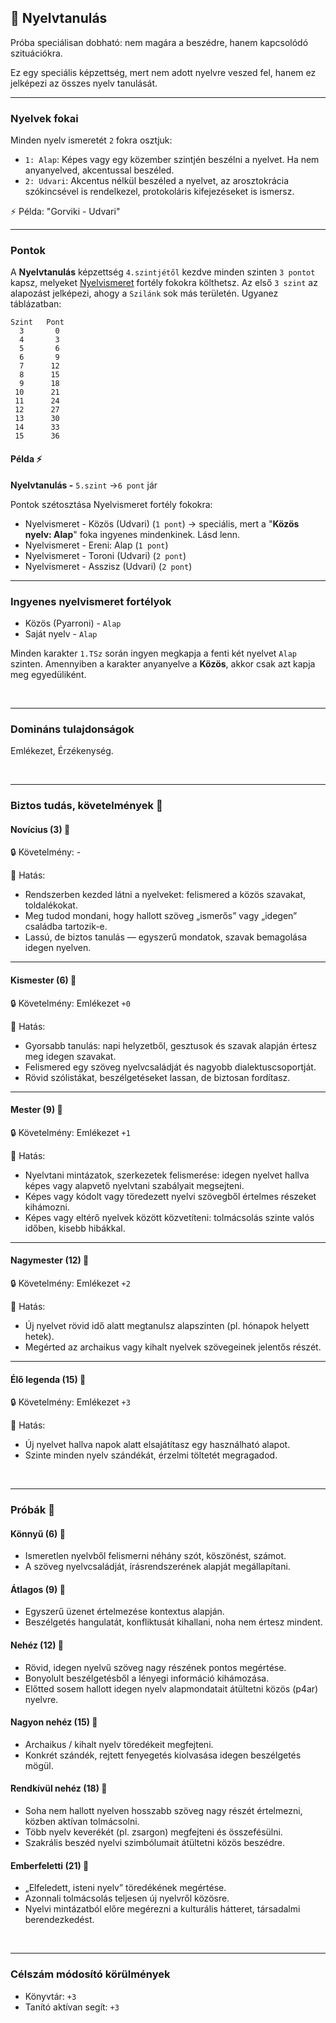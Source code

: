 ## 🔵 Nyelvtanulás

Próba speciálisan dobható: nem magára a beszédre, hanem kapcsolódó szituációkra.

Ez egy speciális képzettség, mert nem adott nyelvre veszed fel, hanem ez jelképezi az összes nyelv tanulását.

---
### Nyelvek fokai

Minden nyelv ismeretét `2` fokra osztjuk:

- `1: Alap`: Képes vagy egy közember szintjén beszélni a nyelvet. Ha nem anyanyelved, akcentussal beszéled.
- `2: Udvari`: Akcentus nélkül beszéled a nyelvet, az arosztokrácia szókincsével is rendelkezel, protokoláris kifejezéseket is ismersz.

⚡ Példa: "Gorviki - Udvari"

---
### Pontok

A **Nyelvtanulás** képzettség `4.szintjétől` kezdve minden szinten `3 pontot` kapsz, melyeket [Nyelvismeret](../fortelyok.kiemelt/nyelvismeret.md) fortély fokokra költhetsz. Az első `3 szint` az alapozást jelképezi, ahogy a `Szilánk` sok más területén. Ugyanez táblázatban:


```
Szint   Pont
  3       0
  4       3
  5       6
  6       9
  7      12
  8      15
  9      18
 10      21
 11      24
 12      27
 13      30
 14      33
 15      36
```

#### Példa ⚡

**Nyelvtanulás -** `5.szint` →`6 pont` jár

Pontok szétosztása Nyelvismeret fortély fokokra:
- Nyelvismeret - Közös (Udvari) (`1 pont`)  → speciális, mert a "**Közös nyelv: Alap**" foka ingyenes mindenkinek. Lásd lenn.
- Nyelvismeret - Ereni: Alap (`1 pont`)
- Nyelvismeret - Toroni (Udvari) (`2 pont`)
- Nyelvismeret - Asszisz (Udvari) (`2 pont`)

---
### Ingyenes nyelvismeret fortélyok

- Közös (Pyarroni) - `Alap`
- Saját nyelv - `Alap`

Minden karakter `1.TSz` során ingyen megkapja a fenti két nyelvet `Alap` szinten. Amennyiben a karakter anyanyelve a **Közös**, akkor csak azt kapja meg egyedüliként.

<br />

---
### Domináns tulajdonságok

Emlékezet, Érzékenység.

<br />

---
### Biztos tudás, követelmények 📖

#### Novícius (3) 📖

🔒 Követelmény: -

🌟 Hatás:
- Rendszerben kezded látni a nyelveket: felismered a közös szavakat, toldalékokat.
- Meg tudod mondani, hogy hallott szöveg „ismerős” vagy „idegen” családba tartozik-e.
- Lassú, de biztos tanulás — egyszerű mondatok, szavak bemagolása idegen nyelven.

---
#### Kismester (6) 📖

🔒 Követelmény: Emlékezet `+0`

🌟 Hatás:
- Gyorsabb tanulás: napi helyzetből, gesztusok és szavak alapján értesz meg idegen szavakat.
- Felismered egy szöveg nyelvcsaládját és nagyobb dialektuscsoportját.
- Rövid szólistákat, beszélgetéseket lassan, de biztosan fordítasz.

---
#### Mester (9) 📖

🔒 Követelmény: Emlékezet `+1`

🌟 Hatás:
- Nyelvtani mintázatok, szerkezetek felismerése: idegen nyelvet hallva képes vagy alapvető nyelvtani szabályait megsejteni.
- Képes vagy kódolt vagy töredezett nyelvi szövegből értelmes részeket kihámozni.
- Képes vagy eltérő nyelvek között közvetíteni: tolmácsolás szinte valós időben, kisebb hibákkal.

---
#### Nagymester (12) 📖

🔒 Követelmény:  Emlékezet `+2`

🌟 Hatás:
- Új nyelvet rövid idő alatt megtanulsz alapszinten (pl. hónapok helyett hetek).
- Megérted az archaikus vagy kihalt nyelvek szövegeinek jelentős részét.

---
#### Élő legenda (15) 📖

🔒 Követelmény: Emlékezet `+3`

🌟 Hatás:
- Új nyelvet hallva napok alatt elsajátítasz egy használható alapot.
- Szinte minden nyelv szándékát, érzelmi töltetét megragadod.

<br />

---
### Próbák 🎲

#### Könnyű (6) 🎲 

- Ismeretlen nyelvből felismerni néhány szót, köszönést, számot.
- A szöveg nyelvcsaládját, írásrendszerének alapját megállapítani.

#### Átlagos (9) 🎲 

- Egyszerű üzenet értelmezése kontextus alapján.
- Beszélgetés hangulatát, konfliktusát kihallani, noha nem értesz mindent.

#### Nehéz (12) 🎲 

- Rövid, idegen nyelvű szöveg nagy részének pontos megértése.
- Bonyolult beszélgetésből a lényegi információ kihámozása.
- Előtted sosem hallott idegen nyelv alapmondatait átültetni közös (p4ar) nyelvre.

#### Nagyon nehéz (15) 🎲 

- Archaikus / kihalt nyelv töredékeit megfejteni.
- Konkrét szándék, rejtett fenyegetés kiolvasása idegen beszélgetés mögül.

#### Rendkívül nehéz (18) 🎲 

- Soha nem hallott nyelven hosszabb szöveg nagy részét értelmezni, közben aktívan tolmácsolni.
- Több nyelv keverékét (pl. zsargon) megfejteni és összefésülni.
- Szakrális beszéd nyelvi szimbólumait átültetni közös beszédre.

#### Emberfeletti (21) 🎲 

- „Elfeledett, isteni nyelv” töredékének megértése.
- Azonnali tolmácsolás teljesen új nyelvről közösre.
- Nyelvi mintázatból előre megérezni a kulturális hátteret, társadalmi berendezkedést.

<br />

---
### Célszám módosító körülmények

- Könyvtár: `+3`
- Tanító aktívan segít: `+3`

